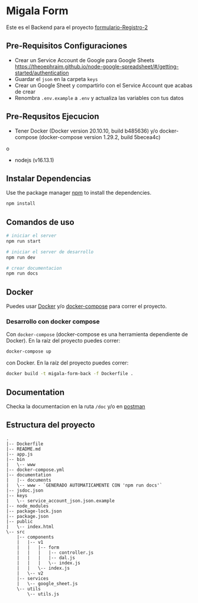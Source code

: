 # Migala Form
Este es el Backend para el proyecto [formulario-Registro-2](https://github.com/ProyectoMigalaOficial/formulario-Registro-2) 

## Pre-Requisitos Configuraciones
- Crear un Service Account de Google para Google Sheets https://theoephraim.github.io/node-google-spreadsheet/#/getting-started/authentication
- Guardar el `json` en la carpeta `keys`
- Crear un Google Sheet y compartirlo con el Service Account que acabas de crear
- Renombra `.env.example` a `.env` y actualiza las variables con tus datos

## Pre-Requsitos Ejecucion
- Tener Docker (Docker version 20.10.10, build b485636) y/o docker-compose (docker-compose version 1.29.2, build 5becea4c)

o

- nodejs (v16.13.1)

## Instalar Dependencias

Use the package manager [npm](https://nodejs.org/en/) to install the dependencies.

```bash
npm install 
```

## Comandos de uso

```bash
# iniciar el server
npm run start 

# iniciar el server de desarrollo
npm run dev

# crear documentacion
npm run docs
```

## Docker

Puedes usar [Docker](https://docs.docker.com/get-docker/) y/o [docker-compose](https://docs.docker.com/compose/install/) para correr el proyecto.

### Desarrollo con docker compose

Con `docker-compose` (docker-compose es una herramienta dependiente de Docker). En la raíz del proyecto puedes correr:

```sh
docker-compose up
```

con Docker. En la raíz del proyecto puedes correr:

```sh
docker build -t migala-form-back -f Dockerfile .
```

## Documentation
Checka la documentacion en la ruta `/doc` y/o en [postman](https://documenter.getpostman.com/view/2442145/UVJk9shC#691573b6-d763-4852-bef8-ffddea31a556)

## Estructura del proyecto
```text
.
|-- Dockerfile
|-- README.md
|-- app.js
|-- bin
|   \-- www
|-- docker-compose.yml
|-- documentation
|   |-- documents
|   \-- www - `GENERADO AUTOMATICAMENTE CON 'npm run docs'`
|-- jsdoc.json
|-- keys
|   \-- service_account_json.json.example
|-- node_modules
|-- package-lock.json
|-- package.json
|-- public
|   \-- index.html
\-- src
    |-- components
    |   |-- v1
    |   |   |-- form
    |   |   |   |-- controller.js
    |   |   |   |-- dal.js
    |   |   |   \-- index.js
    |   |   \-- index.js
    |   \-- v2
    |-- services
    |   \-- google_sheet.js
    \-- utils
        \-- utils.js
```

